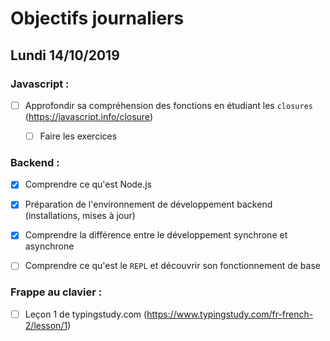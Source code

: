 # Objectifs journaliers

## Lundi 14/10/2019

### Javascript : 

* [ ] Approfondir sa compréhension des fonctions en étudiant les `closures` (https://javascript.info/closure)
  * [ ] Faire les exercices


### Backend : 

* [x] Comprendre ce qu'est Node.js
* [x] Préparation de l'environnement de développement backend (installations, mises à jour)
* [x] Comprendre la différence entre le développement synchrone et asynchrone
* [ ] Comprendre ce qu'est le `REPL` et découvrir son fonctionnement de base


### Frappe au clavier :

* [ ] Leçon 1 de typingstudy.com (https://www.typingstudy.com/fr-french-2/lesson/1)
